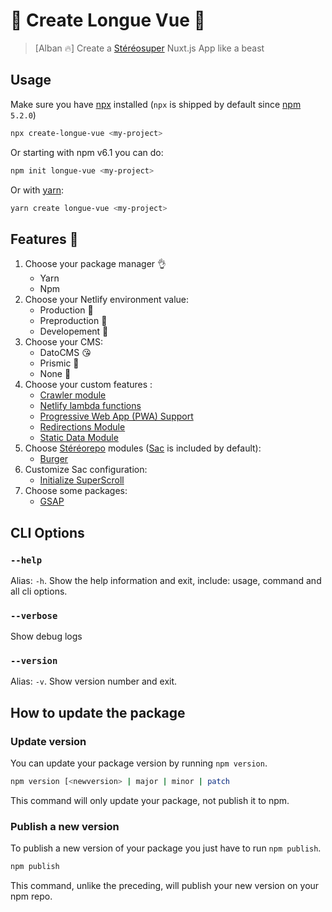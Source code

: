 # 🔭 Create Longue Vue 🔭

> [Alban 🔥] Create a [Stéréosuper](https://www.stereosuper.fr/) Nuxt.js App like a beast

## Usage

Make sure you have [npx](https://www.npmjs.com/package/npx) installed (`npx` is shipped by default since [npm](https://www.npmjs.com/get-npm) `5.2.0`)

```bash
npx create-longue-vue <my-project>
```

Or starting with npm v6.1 you can do:

```bash
npm init longue-vue <my-project>
```

Or with [yarn](https://yarnpkg.com/en/):

```bash
yarn create longue-vue <my-project>
```

## Features 🎉

1. Choose your package manager 👌
    - Yarn
    - Npm
1. Choose your Netlify environment value:
    - Production 🚀
    - Preproduction 💅
    - Developement 🔨
1. Choose your CMS:
    - DatoCMS 😘
    - Prismic 💪
    - None 🤔
1. Choose your custom features :
    - [Crawler module](https://github.com/stereosuper/longue-vue/blob/master/template/docs/nuxt-modules/Crawler.md)
    - [Netlify lambda functions](https://github.com/stereosuper/longue-vue/blob/master/template/docs/netlify/Lambda.md)
    - [Progressive Web App (PWA) Support](https://pwa.nuxtjs.org)
    - [Redirections Module](https://github.com/stereosuper/longue-vue/blob/master/template/docs/nuxt-modules/Redirections.md)
    - [Static Data Module](https://github.com/stereosuper/longue-vue/blob/master/template/docs/nuxt-modules/StaticData.md)
1. Choose [Stéréorepo](https://github.com/stereosuper/stereorepo) modules ([Sac](https://github.com/stereosuper/stereorepo/tree/master/packages/sac) is included by default):
    - [Burger](https://github.com/stereosuper/stereorepo/tree/master/packages/burger)
1. Customize Sac configuration:
    - [Initialize SuperScroll](https://github.com/stereosuper/stereorepo/tree/master/packages/sac/src/components/SuperScroll)
1. Choose some packages:
    - [GSAP](https://greensock.com/gsap)

## CLI Options

### `--help`

Alias: `-h`. Show the help information and exit, include: usage, command and all cli options.

### `--verbose`

Show debug logs

### `--version`

Alias: `-v`. Show version number and exit.

## How to update the package

### Update version

You can update your package version by running `npm version`.

```sh
npm version [<newversion> | major | minor | patch
```

This command will only update your package, not publish it to npm.

### Publish a new version

To publish a new version of your package you just have to run `npm publish`.

```sh
npm publish
```

This command, unlike the preceding, will publish your new version on your npm repo.
